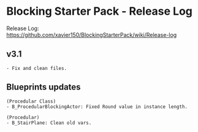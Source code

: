 # Blocking Starter Pack - Release Log
Release Log: https://github.com/xavier150/BlockingStarterPack/wiki/Release-log

## v3.1
    - Fix and clean files.


## Blueprints updates
	(Procedular Class)
	- B_ProcedularBlockingActor: Fixed Round value in instance length.

 	(Procedular)
	- B_StairPlane: Clean old vars.
